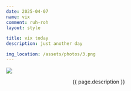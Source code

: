 ```yaml
---
date: 2025-04-07 
name: vix 
comment: ruh-roh 
layout: style

title: vix today
description: just another day

img_location: /assets/photos/3.png
---
```

<div class="photo-container">
    <img  src="{{ page.img_location }}"/>
    <p class="mt-1 mb-0" style="text-align: center;">{{ page.description }}</p>
</div>







